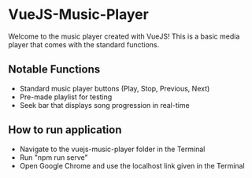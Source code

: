 # VueJS-Music-Player

Welcome to the music player created with VueJS! This is a basic media player that comes with the standard functions.


## Notable Functions
- Standard music player buttons (Play, Stop, Previous, Next)
- Pre-made playlist for testing
- Seek bar that displays song progression in real-time

## How to run application
- Navigate to the vuejs-music-player folder in the Terminal
- Run "npm run serve"
- Open Google Chrome and use the localhost link given in the Terminal